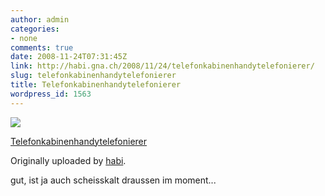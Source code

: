 ```yaml
---
author: admin
categories:
- none
comments: true
date: 2008-11-24T07:31:45Z
link: http://habi.gna.ch/2008/11/24/telefonkabinenhandytelefonierer/
slug: telefonkabinenhandytelefonierer
title: Telefonkabinenhandytelefonierer
wordpress_id: 1563
---
```


[![](http://farm4.static.flickr.com/3157/3053992904_919025f59d_m.jpg)](http://www.flickr.com/photos/habi/3053992904/)
   

 
  [Telefonkabinenhandytelefonierer](http://www.flickr.com/photos/habi/3053992904/)
    

  Originally uploaded by [habi](http://www.flickr.com/people/habi/).
 



gut, ist ja auch scheisskalt draussen im moment...
  


